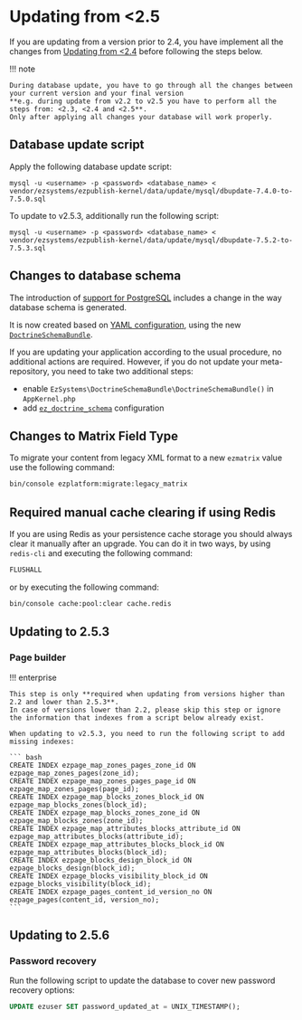 # Updating from <2.5
    
If you are updating from a version prior to 2.4, you have implement all the changes from [Updating from <2.4](4_update_2.4.md) before following the steps below.

!!! note

    During database update, you have to go through all the changes between your current version and your final version
    **e.g. during update from v2.2 to v2.5 you have to perform all the steps from: <2.3, <2.4 and <2.5**.
    Only after applying all changes your database will work properly.

## Database update script

Apply the following database update script:

`mysql -u <username> -p <password> <database_name> < vendor/ezsystems/ezpublish-kernel/data/update/mysql/dbupdate-7.4.0-to-7.5.0.sql`

To update to v2.5.3, additionally run the following script:

`mysql -u <username> -p <password> <database_name> < vendor/ezsystems/ezpublish-kernel/data/update/mysql/dbupdate-7.5.2-to-7.5.3.sql`

## Changes to database schema

The introduction of [support for PostgreSQL](../guide/databases.md#using-postgresql) includes a change in the way database schema is generated.

It is now created based on [YAML configuration](https://github.com/ezsystems/ezpublish-kernel/blob/master/eZ/Bundle/EzPublishCoreBundle/Resources/config/storage/legacy/schema.yaml), using the new [`DoctrineSchemaBundle`](https://github.com/ezsystems/doctrine-dbal-schema).

If you are updating your application according to the usual procedure, no additional actions are required.
However, if you do not update your meta-repository, you need to take two additional steps:

- enable `EzSystems\DoctrineSchemaBundle\DoctrineSchemaBundle()` in `AppKernel.php`
- add [`ez_doctrine_schema`](https://github.com/ezsystems/ezplatform/blob/2.5/app/config/config.yml#L33) configuration

## Changes to Matrix Field Type

To migrate your content from legacy XML format to a new `ezmatrix` value use the following command:

```bash
bin/console ezplatform:migrate:legacy_matrix
```

## Required manual cache clearing if using Redis

If you are using Redis as your persistence cache storage you should always clear it manually after an upgrade.
You can do it in two ways, by using `redis-cli` and executing the following command:

```bash
FLUSHALL
```

or by executing the following command:

```bash
bin/console cache:pool:clear cache.redis
```

## Updating to 2.5.3

### Page builder

!!! enterprise

    This step is only **required when updating from versions higher than 2.2 and lower than 2.5.3**.
    In case of versions lower than 2.2, please skip this step or ignore the information that indexes from a script below already exist.
    
    When updating to v2.5.3, you need to run the following script to add missing indexes:
    
    ``` bash
    CREATE INDEX ezpage_map_zones_pages_zone_id ON ezpage_map_zones_pages(zone_id);
    CREATE INDEX ezpage_map_zones_pages_page_id ON ezpage_map_zones_pages(page_id);
    CREATE INDEX ezpage_map_blocks_zones_block_id ON ezpage_map_blocks_zones(block_id);
    CREATE INDEX ezpage_map_blocks_zones_zone_id ON ezpage_map_blocks_zones(zone_id);
    CREATE INDEX ezpage_map_attributes_blocks_attribute_id ON ezpage_map_attributes_blocks(attribute_id);
    CREATE INDEX ezpage_map_attributes_blocks_block_id ON ezpage_map_attributes_blocks(block_id);
    CREATE INDEX ezpage_blocks_design_block_id ON ezpage_blocks_design(block_id);
    CREATE INDEX ezpage_blocks_visibility_block_id ON ezpage_blocks_visibility(block_id);
    CREATE INDEX ezpage_pages_content_id_version_no ON ezpage_pages(content_id, version_no);
    ```

## Updating to 2.5.6

### Password recovery

Run the following script to update the database to cover new password recovery options:

``` sql
UPDATE ezuser SET password_updated_at = UNIX_TIMESTAMP();
```
